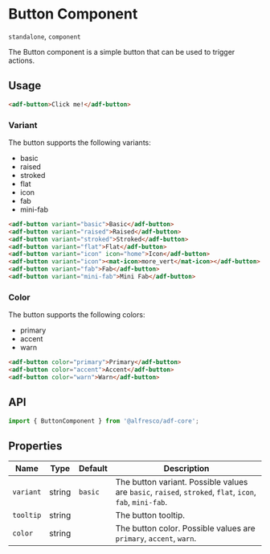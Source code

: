 # Button Component

`standalone`, `component`

The Button component is a simple button that can be used to trigger actions.

## Usage

```html
<adf-button>Click me!</adf-button>
```

### Variant

The button supports the following variants:

- basic
- raised
- stroked
- flat
- icon
- fab
- mini-fab

```html
<adf-button variant="basic">Basic</adf-button>
<adf-button variant="raised">Raised</adf-button>
<adf-button variant="stroked">Stroked</adf-button>
<adf-button variant="flat">Flat</adf-button>
<adf-button variant="icon" icon="home">Icon</adf-button>
<adf-button variant="icon"><mat-icon>more_vert</mat-icon></adf-button>
<adf-button variant="fab">Fab</adf-button>
<adf-button variant="mini-fab">Mini Fab</adf-button>
```

### Color

The button supports the following colors:

- primary
- accent
- warn

```html
<adf-button color="primary">Primary</adf-button>
<adf-button color="accent">Accent</adf-button>
<adf-button color="warn">Warn</adf-button>
```

## API

```typescript
import { ButtonComponent } from '@alfresco/adf-core';
```

## Properties

| Name      | Type   | Default | Description                                                                                              |
|-----------|--------|---------|----------------------------------------------------------------------------------------------------------|
| `variant` | string | `basic` | The button variant. Possible values are `basic`, `raised`, `stroked`, `flat`, `icon`, `fab`, `mini-fab`. |
| `tooltip` | string |         | The button tooltip.                                                                                      |
| `color`   | string |         | The button color. Possible values are `primary`, `accent`, `warn`.                                       |
